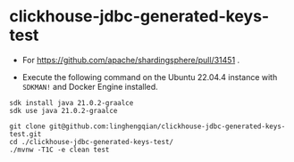 # clickhouse-jdbc-generated-keys-test

- For https://github.com/apache/shardingsphere/pull/31451 .

- Execute the following command on the Ubuntu 22.04.4 instance with `SDKMAN!` and Docker Engine installed.

```shell
sdk install java 21.0.2-graalce
sdk use java 21.0.2-graalce

git clone git@github.com:linghengqian/clickhouse-jdbc-generated-keys-test.git
cd ./clickhouse-jdbc-generated-keys-test/
./mvnw -T1C -e clean test
```